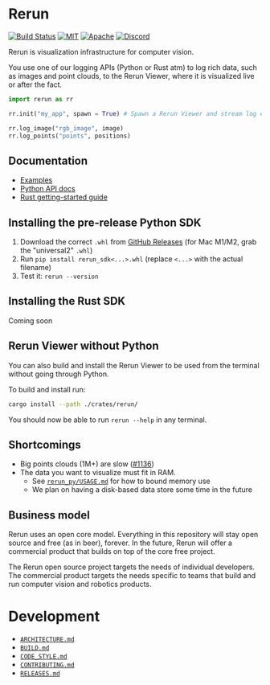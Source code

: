 # Rerun

[![Build Status](https://github.com/emilk/egui/workflows/CI/badge.svg)](https://github.com/emilk/egui/actions?workflow=CI)
[![MIT](https://img.shields.io/badge/license-MIT-blue.svg)](https://github.com/rerun-io/rerun/blob/master/LICENSE-MIT)
[![Apache](https://img.shields.io/badge/license-Apache-blue.svg)](https://github.com/rerun-io/rerun/blob/master/LICENSE-APACHE)
[![Discord](https://img.shields.io/discord/900275882684477440?label=Rerun%20Community%20Discord)](https://discord.gg/Gcm8BbTaAj)


Rerun is visualization infrastructure for computer vision.

You use one of our logging APIs (Python or Rust atm) to log rich data, such as images and point clouds, to the Rerun Viewer, where it is visualized live or after the fact.

```py
import rerun as rr

rr.init("my_app", spawn = True) # Spawn a Rerun Viewer and stream log events to it

rr.log_image("rgb_image", image)
rr.log_points("points", positions)
```

<!--- TODO(emilk): insert an image or gif here, preferably hosted elsewhere -->


## Documentation
- [Examples](examples)
- [Python API docs](https://rerun-io.github.io/rerun)
- [Rust getting-started guide](rerun_py/USAGE.md)
<!--- TODO(#1161): update doclinks
- [High-level documentation](http://rerun.io/docs)
- [Rust API docs](https://docs.rs/rerun/)
-->


## Installing the pre-release Python SDK
<!-- TODO(#1161): replace with `pip install rerun-sdk` -->
1. Download the correct `.whl` from [GitHub Releases](https://github.com/rerun-io/rerun/releases)
  (for Mac M1/M2, grab the "universal2" `.whl`)
2. Run `pip install rerun_sdk<...>.whl` (replace `<...>` with the actual filename)
3. Test it: `rerun --version`


## Installing the Rust SDK
Coming soon
<!-- TODO(#1161): `cargo add rerun` + `cargo install rerun` -->


## Rerun Viewer without Python
You can also build and install the Rerun Viewer to be used from the terminal without going through Python.

To build and install run:

```sh
cargo install --path ./crates/rerun/
```

You should now be able to run `rerun --help` in any terminal.


## Shortcomings
* Big points clouds (1M+) are slow ([#1136](https://github.com/rerun-io/rerun/issues/1136))
* The data you want to visualize must fit in RAM.
  - See [`rerun_py/USAGE.md`](rerun_py/USAGE.md) for how to bound memory use
  - We plan on having a disk-based data store some time in the future


## Business model
Rerun uses an open core model. Everything in this repository will stay open source and free (as in beer), forever. In the future, Rerun will offer a commercial product that builds on top of the core free project. 

The Rerun open source project targets the needs of individual developers. The commercial product targets the needs specific to teams that build and run computer vision and robotics products. 


# Development
* [`ARCHITECTURE.md`](ARCHITECTURE.md)
* [`BUILD.md`](BUILD.md)
* [`CODE_STYLE.md`](CODE_STYLE.md)
* [`CONTRIBUTING.md`](CONTRIBUTING.md)
* [`RELEASES.md`](RELEASES.md)
